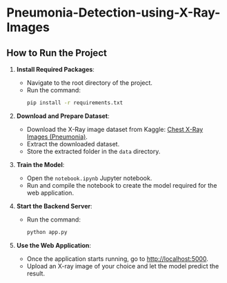 # Pneumonia-Detection-using-X-Ray-Images

## How to Run the Project

1. **Install Required Packages**:
   - Navigate to the root directory of the project.
   - Run the command:
     ```bash
     pip install -r requirements.txt
     ```

2. **Download and Prepare Dataset**:
   - Download the X-Ray image dataset from Kaggle: [Chest X-Ray Images (Pneumonia)](https://www.kaggle.com/datasets/paultimothymooney/chest-xray-pneumonia).
   - Extract the downloaded dataset.
   - Store the extracted folder in the `data` directory.

3. **Train the Model**:
   - Open the `notebook.ipynb` Jupyter notebook.
   - Run and compile the notebook to create the model required for the web application.

4. **Start the Backend Server**:
   - Run the command:
     ```bash
     python app.py
     ```

5. **Use the Web Application**:
   - Once the application starts running, go to [http://localhost:5000](http://localhost:5000).
   - Upload an X-ray image of your choice and let the model predict the result.
